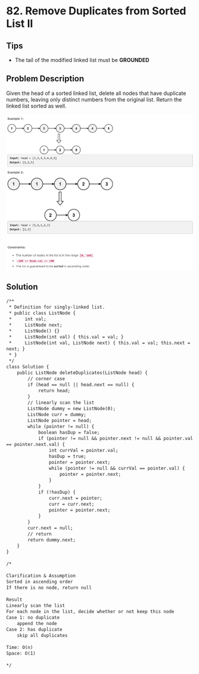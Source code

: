 # 82. Remove Duplicates from Sorted List II

## Tips

* The tail of the modified linked list must be **GROUNDED**



## Problem Description

Given the head of a sorted linked list, delete all nodes that have duplicate numbers, leaving only distinct numbers from the original list. Return the linked list sorted as well.

![](../.gitbook/assets/image.png)

## Solution

```
/**
 * Definition for singly-linked list.
 * public class ListNode {
 *     int val;
 *     ListNode next;
 *     ListNode() {}
 *     ListNode(int val) { this.val = val; }
 *     ListNode(int val, ListNode next) { this.val = val; this.next = next; }
 * }
 */
class Solution {
    public ListNode deleteDuplicates(ListNode head) {
        // corner case
        if (head == null || head.next == null) {
            return head;
        }
        // linearly scan the list
        ListNode dummy = new ListNode(0);
        ListNode curr = dummy;
        ListNode pointer = head;
        while (pointer != null) {
            boolean hasDup = false;
            if (pointer != null && pointer.next != null && pointer.val == pointer.next.val) {
                int currVal = pointer.val;
                hasDup = true;
                pointer = pointer.next;
                while (pointer != null && currVal == pointer.val) {
                    pointer = pointer.next;
                }
            }
            if (!hasDup) {
                curr.next = pointer;
                curr = curr.next;
                pointer = pointer.next;
            }
        }
        curr.next = null;
        // return
        return dummy.next;
    }
}

/*

Clarification & Assumption
Sorted in ascending order
If there is no node, return null

Result
Linearly scan the list
For each node in the list, decide whether or not keep this node
Case 1: no duplicate
    append the node
Case 2: has duplicate
    skip all duplicates

Time: O(n)
Space: O(1)

*/
```

